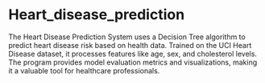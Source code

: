 # Heart_disease_prediction
The Heart Disease Prediction System uses a Decision Tree algorithm to predict heart disease risk based on health data. Trained on the UCI Heart Disease dataset, it processes features like age, sex, and cholesterol levels. The program provides model evaluation metrics and visualizations, making it a valuable tool for healthcare professionals.
